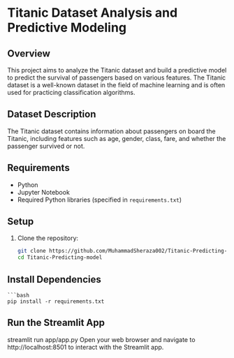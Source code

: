 # Titanic Dataset Analysis and Predictive Modeling

## Overview

This project aims to analyze the Titanic dataset and build a predictive model to predict the survival of passengers based on various features. The Titanic dataset is a well-known dataset in the field of machine learning and is often used for practicing classification algorithms.

## Dataset Description

The Titanic dataset contains information about passengers on board the Titanic, including features such as age, gender, class, fare, and whether the passenger survived or not.


## Requirements

- Python 
- Jupyter Notebook
- Required Python libraries (specified in `requirements.txt`)

## Setup

1. Clone the repository:

   ```bash
   git clone https://github.com/MuhammadSheraza002/Titanic-Predicting-model.git
   cd Titanic-Predicting-model

## Install Dependencies

    ```bash
    pip install -r requirements.txt

## Run the Streamlit App
streamlit run app/app.py
Open your web browser and navigate to http://localhost:8501 to interact with the Streamlit app.